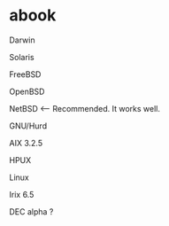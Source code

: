 # abook

Darwin

Solaris

FreeBSD  

OpenBSD

NetBSD  <-- Recommended. It works well.

GNU/Hurd

AIX 3.2.5

HPUX

Linux

Irix 6.5

DEC alpha ?
